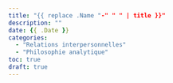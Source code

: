 ```yaml
---
title: "{{ replace .Name "-" " " | title }}"
description: ""
date: {{ .Date }}
categories:
  - "Relations interpersonnelles"
  - "Philosophie analytique"
toc: true
draft: true
---
```


